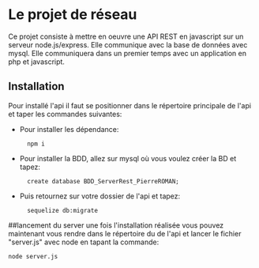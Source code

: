 # Le projet de réseau
Ce projet consiste à mettre en oeuvre une API REST en javascript sur un serveur node.js/express.
Elle communique avec la base de données avec mysql. Elle communiquera dans un premier temps avec
un application en php et javascript. 

## Installation
Pour installé l'api il faut se positionner dans le répertoire 
principale de l'api et taper les commandes suivantes:

- Pour installer les dépendance:
    
        npm i
        
- Pour installer la BDD, allez sur mysql où vous voulez créer la BD et tapez:

        create database BDD_ServerRest_PierreROMAN;
   
- Puis retournez sur votre dossier de l'api et tapez:
        
        sequelize db:migrate

##lancement du server
une fois l'installation réalisée vous pouvez maintenant vous rendre dans le répertoire
du de l'api et lancer le fichier "server.js" avec node en tapant la commande:

    node server.js 
        